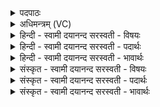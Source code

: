 <details><summary>पदपाठः</summary>

इ॒मा। नु। क॒म्। भुव॑ना। सी॒ष॒धा॒म॒। सी॒स॒धा॒मेति॑ सीसधाम। इन्द्रः॑। च॒। विश्वे॑। च॒। दे॒वाः। आ॒दि॒त्यैः। इन्द्रः॑। सग॑ण॒ इति॒ सऽग॑णः। म॒रुद्भि॒रिति॑ म॒रुत्ऽभिः॑। अ॒स्मभ्य॑म्। भे॒ष॒जा। क॒र॒त्। य॒ज्ञम्। च॒। नः॒। त॒न्व᳖म्। च॒। प्र॒जामिति॑ प्र॒ऽजाम्। च॒। आ॒दि॒त्यैः। इन्द्रः॑। स॒ह। सी॒ष॒धा॒ति॒। सि॒स॒धा॒तीति॑ सिसधाति। ४६।
</details>

<details><summary>अधिमन्त्रम् (VC)</summary>

- विश्वेदेवा देवताः
- गोतम ऋषिः
- भुरिक्शक्वरी
- धैवतः
</details>

<details><summary>हिन्दी - स्वामी दयानन्द सरस्वती  - विषयः</summary>

फिर कौन धनवान् होते हैं, इस विषय को अगले मन्त्र में कहा है ॥
</details>

<details><summary>हिन्दी - स्वामी दयानन्द सरस्वती  - पदार्थः</summary>

पदार्थान्वयभाषाः -  हे मनुष्यो ! जैसे (इन्द्रः) परमैश्वर्य्यवान् राजा (च) और (विश्वे) सब (देवाः) विद्वान् लोग (च) भी (इमा) इन समस्त (भुवना) लोकों को धारण करते, वैसे हम लोग (कम्) सुख को (नु) शीघ्र (सीषधाम) सिद्ध करें वा जैसे (सगणः) अपने सहचारी आदि गणों के साथ वर्त्तमान (इन्द्रः) सूर्य (आदित्यैः) महीनों के साथ वर्त्तमान समस्त लोकों को प्रकाशित करता, वैसे (मरुद्भिः) मनुष्यों के साथ वैद्यजन (अस्मभ्यम्) हम लोगों के लिये (भेषजा) ओषधियाँ (करत्) करे, जैसे (आदित्यैः) उत्तम विद्वानों के (सह) साथ (इन्द्रः) परमैश्वर्यवान् सभापति (नः) हम लोगों के (यज्ञम्) विद्वानों के सत्कार आदि उत्तम काम (च) और (तन्वम्) शरीर (च) और (प्रजाम्) सन्तान आदि को (च) भी (सीषधाति) सिद्ध करे, वैसे हम लोग सिद्ध करें ॥४६ ॥
</details>

<details><summary>हिन्दी - स्वामी दयानन्द सरस्वती  - भावार्थः</summary>

भावार्थभाषाः -  इस मन्त्र में वाचकलुप्तोपमालङ्कार है। जो मनुष्य सूर्य के तुल्य नियम से वर्त्ताव रखके शरीर को नीरोग और आत्मा को विद्वान् बना तथा पूर्ण ब्रह्मचर्य कर स्वयंवरविधि से हृदय को प्यारी स्त्री को स्वीकार कर, उस में सन्तानों को उत्पन्न कर और अच्छी शिक्षा देके विद्वान् करते हैं, वे धनपति होते हैं ॥४६ ॥
</details>

<details><summary>संस्कृत - स्वामी दयानन्द सरस्वती  - विषयः</summary>

पुनः के श्रीमन्तो भवन्तीत्याह ॥
</details>

<details><summary>संस्कृत - स्वामी दयानन्द सरस्वती  - पदार्थः</summary>

पदार्थान्वयभाषाः -  हे मनुष्या यथेन्द्रश्च विश्वे देवाश्चेमा विश्वा भुवना धरन्ति, तथा वयं कं नु सीषधाम। यथा सगण इन्द्र आदित्यैः सह सर्वांल्लोकान् प्रकाशयति, तथा मरुद्भिः सह वैद्योऽस्मभ्यं भेषजा करत्। यथाऽऽदित्यैः सहेन्द्रो नो यज्ञं च तन्वं च प्रजां च सीषधाति, तथा वयं साध्नुयाम ॥४६ ॥
</details>

<details><summary>संस्कृत - स्वामी दयानन्द सरस्वती  - भावार्थः</summary>

भावार्थभाषाः -  अत्र वाचकलुप्तोपमालङ्कारः। ये मनुष्याः सूर्यवन्नियमेन वर्तित्वा शरीरमरोगमात्मानं विद्वांसं संसाध्य पूर्णं ब्रह्मचर्यं कृत्वा स्वयं वृतां हृद्यां स्त्रियं स्वीकृत्य तत्र प्रजा उत्पाद्य सुशिक्ष्य विदुषी कुर्वन्ति, ते श्रियः पतयो जायन्ते ॥४६ ॥
</details>